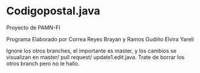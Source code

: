 # Codigopostal.java
Proyecto de PAMN-FI

Programa Elaborado por Correa Reyes Brayan y Ramos Gudiño Elvira Yareli 

Ignore los otros branches, el importante es master, y los cambios se visualizan en master/ pull request/ update1.edit.java.
Trate de borrar los otros branch pero no le hallo.
